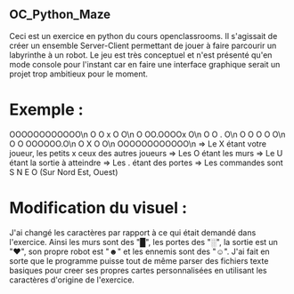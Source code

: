 ## OC_Python_Maze
Ceci est un exercice en python du cours openclassrooms. Il s'agissait de créer un ensemble Server-Client permettant de jouer à faire parcourir un labyrinthe à un robot.
Le jeu est très conceptuel et n'est présenté qu'en mode console pour l'instant car en faire une interface graphique serait un projet trop ambitieux pour le moment.

# Exemple :
OOOOOOOOOOOO\n
O O x   O  O\n
O OO.OOOOx O\n
O O   .    O\n
O O   O O  O\n
O O OOOOOO.O\n
O X  O     O\n
OOOOOOOOOOOO\n
=> Le X étant votre joueur, les petits x ceux des autres joueurs
=> Les O étant les murs
=> Le U étant la sortie à atteindre
=> Les . étant des portes
=> Les commandes sont S N E O (Sur Nord Est, Ouest)

# Modification du visuel :
J'ai changé les caractères par rapport à ce qui était demandé dans l'exercice.
Ainsi les murs sont des "█", les portes des "░", la sortie est un "♥", son propre robot est "☻" et les ennemis sont des "☺".
J'ai fait en sorte que le programme puisse tout de même parser des fichiers texte basiques pour creer ses propres cartes personnalisées en utilisant les caractères d'origine de l'exercice.